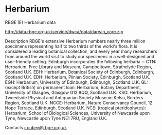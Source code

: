 Herbarium
=========

RBGE (E) Herbarium data

http://data.rbge.org.uk/service/dwca/data/darwin_core.zip

Description
RBGE's extensive Herbarium numbers nearly three million specimens representing half to two thirds of the world's flora.
It is considered a leading botanical collection, and every year many researchers from around the world visit to study our specimens in a well-designed and user-friendly
setting.
Edinburgh incorporates the following herbaria :-
CTN: Herbarium, Free Library and Museum, Campbeltown, Strathclyde Region, Scotland U.K.
EBH: Herbarium, Botanical Society of Edinburgh, Edinburgh, Scotland U.K.
EDH: Herbarium, Plinian Society, Edinburgh, Scotland U.K.
EGH: Herbarium, University of Edinburgh, Edinburgh, Scotland U.K.
GL: (except British) on permanent loan: Herbarium, Botany Department, University of Glasgow, Glasgow G12 8QQ, Scotland U.K.
KSO: Herbarium, Tweedside Physical and Antiquarian Society Museum
Kelso, Borders Region, Scotland U.K.
NCCE: Herbarium, Nature Conservancy Council, 12 Hope Terrace, Edinburgh, Scotland U.K.
NCE: (tropical pteridophytes): Herbarium, School of Biological Sciences, University of Newcastle upon Tyne, Newcastle upon Tyne NE1 7RU, England U.K.

Contacts
r.cubey@rbge.org.uk
